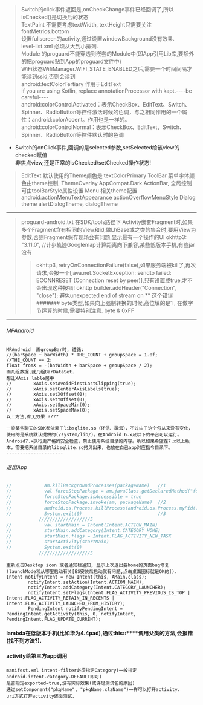 > Switch的click事件返回是,onCheckChange事件已经回调了,所以isChecked()是切换后的状态 <br>
> TextPaint 不需要考虑textWidth, textHeight只需要关注fontMetrics.bottom <br>
> 设置fullscreen的activity,通过设置windowBackground没有效果. <br>
> level-list.xml 必须从大到小排列. <br>
> Module 的proguard不能穿透到嵌套的Module中(即App引用Lib库,要额外的把proguard贴到App的proguard文件中) <br>
> WiFi状态WifiManager.WIFI_STATE_ENABLED之后,需要一个时间间隔才能读到ssid,否则会读到<unknown ssid> <br>
> android:textColorTertiary 作用于EditText <br>
> If you are using Kotlin, replace annotationProcessor with kapt.----be careful---- <br>
> android:colorControlActivated：表示CheckBox、EditText、Switch、Spinner、RadioButton等控件激活时候的色调，与之相同作用的一个属性：android:colorAccent。作用也是一样的。 <br>
> android:colorControlNormal：表示CheckBox、EditText、Switch、Spinner、RadioButton等控件默认时的色调 <br>
* Switch的onClick事件,回调的是selected参数,setSelected给该view的checked赋值<br>
  非焦点view,还是正常的isChecked/setChecked操作状态!
> EditText 默认使用的Theme颜色是 textColorPrimary
> ToolBar 菜单字体颜色由theme控制, ThemeOverlay.AppCompat.Dark.ActionBar, 全局控制可由toolBarStyle属性设置
> Menu 相关theme配置 android:actionMenuTextAppearance actionOverflowMenuStyle
> Dialog theme  alertDialogTheme, dialogTheme
  
----

> proguard-android.txt 在SDK/tools路径下
> Activity嵌套Fragment时,如果多个Fragment含有相同的View和id,做LhBase或之类的集合时,要用View为参数,否则Fragment保存现场会有问题,显示最有一个操作的UI
> okhttp3: "3.11.0",
> //计步轨迹Googlemap计算距离向下兼容,某些低版本手机,有些jar没有
>> okhttp3, retryOnConnectionFailure(false),如果服务端被kill了,再次请求,会报一个[java.net.SocketException: sendto failed: ECONNRESET (Connection reset by peer)],只有设置成true,才不会出现这种报错!
>> okhttp  builder.addHeader("Connection", "close");  避免unexpected end of stream on ** 这个错误
####### byte类型,如果向上强制转换的时候,高位填的是1 , 在做字节运算的时候,需要特别注意. byte & 0xFF

----



###### MPAndroid
```
MPAndroid  画groupBar时, 遵循:
//(barSpace + barWidth) * THE_COUNT + groupSpace = 1.0f;    //THE_COUNT == 2;
float fromX = -(batWidth + barSpace + groupSpace / 2);
画几组数据,就几组BarDataSet.
想让XAxis lable居中
//        xAxis.setAvoidFirstLastClipping(true);
//        xAxis.setCenterAxisLabels(true);
//        xAxis.setXOffset(0);
//        xAxis.setYOffset(0);
//        xAxis.setSpaceMin(0);
//        xAxis.setSpaceMax(0);
以上方法,都无效果 ????
```


```
一般某些聊天的SDK都依赖于libsqlite.so（环信、融云），不过由于这个包从来没有变化，使用的是系统默认提供的(/system/lib/)。在Android 6.x及以下的平台可以运行。
Android7.x执行更严格的安全检查，禁止使用系统目录的内容。所以如果希望在7.x以上版本，需要把系统目录的libsqlite.so拷贝出来，也放在自己app对应指令目录下。
---------------------
```


###### 退出App
```java
//            am.killBackgroundProcesses(packageName)   //1
//            val forceStopPackage = am.javaClass.getDeclaredMethod("forceStopPackage", String :: class.java)
//            forceStopPackage.isAccessible = true
//            forceStopPackage.invoke(am, packageName)  //2
//            android.os.Process.killProcess(android.os.Process.myPid())      //4
//            System.exit(0)                            //3
            ///////////////////5
//            val startMain = Intent(Intent.ACTION_MAIN)
//            startMain.addCategory(Intent.CATEGORY_HOME)
//            startMain.flags = Intent.FLAG_ACTIVITY_NEW_TASK
//            startActivity(startMain)
//            System.exit(0)
            ///////////////////5
```

```
重新点击Desktop icon 或者通知栏通知, 显示上次退出要home的页面bug修复(launchMode和从哪里启动有关[ES安装后启动就有问题,点击桌面图标就是OK的]).
Intent notifyIntent = new Intent(this, AMain.class);
        notifyIntent.setAction(Intent.ACTION_MAIN);
        notifyIntent.addCategory(Intent.CATEGORY_LAUNCHER);
        notifyIntent.setFlags(Intent.FLAG_ACTIVITY_PREVIOUS_IS_TOP | Intent.FLAG_ACTIVITY_RETAIN_IN_RECENTS | Intent.FLAG_ACTIVITY_LAUNCHED_FROM_HISTORY);
        PendingIntent notifyPendingIntent = PendingIntent.getActivity(this, 0, notifyIntent, PendingIntent.FLAG_UPDATE_CURRENT);
```

#### lambda在低版本手机(比如华为4.4pad),通过this::****调用父类的方法,会报错(找不到方法?).


#### activity给第三方app调用
```
manifest.xml intent-filter必须指定Category(一般指定android.intent.category.DEFAULT即可)
是否指定exported=true,没有实际效果(或许是测试包的原因)
通过setComponent("pkgName", "pkgName.clzName")一样可以打开activity.
uri方式打开activity还没测试.
```